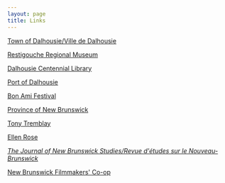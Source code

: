 ```yaml
---
layout: page
title: Links
---
```


<p><a href="http://www.dalhousie.ca/">Town of Dalhousie/Ville de Dalhousie</a></p>
<p>
    
</p>

<p>
    <a href="http://tourismnewbrunswick.ca/Products/R/Restigouche-Regional-Museum.aspx">
        Restigouche Regional Museum
    </a>
</p>
<p>
    
</p>
<p>
    <a href="http://www1.gnb.ca/0003/library.asp?Code=CD">Dalhousie Centennial Library</a>
</p>
<p>
    
</p>
<p>
    <a href="http://www.portofdalhousie.com/">Port of Dalhousie</a>
</p>
<p>
    
</p>
<p>
    <a href="http://www.bonamifestival.com/">Bon Ami Festival</a>
</p>
<p></p>
<p>
  
</p>
<p>
    <a href="http://www.gnb.ca/"> Province of New Brunswick</a>
</p>
<p>
    
</p>
<p>
    <a href="http://w3.stu.ca/stu/sites/faculty/tremblay/index.aspx">
        Tony Tremblay
    </a>
</p>
<p>
   
</p>
<p>
    <a href="http://www.unb.ca/fredericton/education/people/ellenrose.html">Ellen Rose</a>
</p>
<p>
    
</p>
<p>
    <a href="http://www.stu.ca/jnbs"><em>The Journal of New Brunswick Studies/Revue d'&eacute;tudes sur le Nouveau-Brunswick</em></a>
</p>
<p>
    
</p>
<p>
    <a href="http://www.nbfilmcoop.com/">New Brunswick Filmmakers' Co-op</a>
</p>
